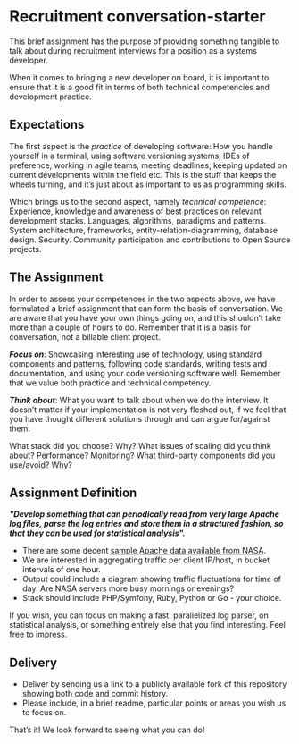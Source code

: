 Recruitment conversation-starter
================================
This brief assignment has the purpose of providing something tangible to talk about during recruitment interviews for a position as a systems developer.

When it comes to bringing a new developer on board, it is important to ensure that it is a good fit in terms of both technical competencies and development practice.

Expectations
------------
The first aspect is the _practice_ of developing software: How you handle yourself in a terminal, using software versioning systems, IDEs of preference, working in agile teams, meeting deadlines, keeping updated on current developments within the field etc. 
This is the stuff that keeps the wheels turning, and it’s just about as important to us as programming skills.

Which brings us to the second aspect, namely _technical competence_: Experience, knowledge and awareness of best practices on relevant development stacks. Languages, algorithms, paradigms and patterns. System architecture, frameworks, entity-relation-diagramming, database design. Security. Community participation and contributions to Open Source projects.

The Assignment
------------------------
In order to assess your competences in the two aspects above, we have formulated a brief assignment that can form the basis of conversation. We are aware that you have your own things going on, and this shouldn’t take more than a couple of hours to do. Remember that it is a basis for conversation, not a billable client project.

**_Focus on_**: Showcasing interesting use of technology, using standard components and patterns, following code standards, writing tests and documentation, and using your code versioning software well. Remember that we value both practice and technical competency.

**_Think about_**: What you want to talk about when we do the interview. It doesn’t matter if your implementation is not very fleshed out, if we feel that you have thought different solutions through and can argue for/against them.

What stack did you choose? Why? What issues of scaling did you think about? Performance? Monitoring? What third-party components did you use/avoid? Why?

Assignment Definition
---------------------
**_"Develop something that can periodically read from very large Apache log files, parse the log entries and store them in a structured fashion, so that they can be used for statistical analysis"._**

   * There are some decent [sample Apache data available from NASA](http://ita.ee.lbl.gov/html/contrib/NASA-HTTP.html "NASA HTTP log file example").
   * We are interested in aggregating traffic per client IP/host, in bucket intervals of one hour. 
   * Output could include a diagram showing traffic fluctuations for time of day. Are NASA servers more busy mornings or evenings? 
   * Stack should include PHP/Symfony, Ruby, Python or Go  - your choice.

If you wish, you can focus on making a fast, parallelized log parser, on statistical analysis, or something entirely else that you find interesting. Feel free to impress.

Delivery
--------

 *   Deliver by sending us a link to a publicly available fork of this repository showing both code and commit history.
 *   Please include, in a brief readme, particular points or areas you wish us to focus on.
 
That’s it! We look forward to seeing what you can do!
